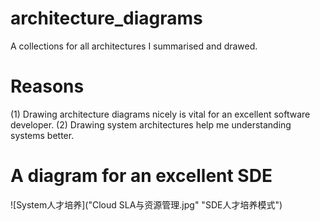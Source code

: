 # architecture_diagrams
A collections for all architectures I summarised and drawed.

# Reasons
(1) Drawing architecture diagrams nicely is vital for an excellent software developer.
(2) Drawing system architectures help me understanding systems better.

# A diagram for an excellent SDE
![System人才培养]("Cloud SLA与资源管理.jpg" "SDE人才培养模式")
